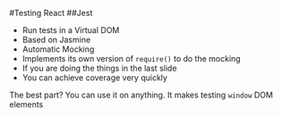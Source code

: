 #Testing React
##Jest <!-- .element: class="fragment" data-fragment-index="1" -->

* Run tests in a Virtual DOM <!-- .element: class="fragment" data-fragment-index="2" -->
* Based on Jasmine <!-- .element: class="fragment" data-fragment-index="2" -->
* Automatic Mocking <!-- .element: class="fragment" data-fragment-index="2" -->
 * Implements its own version of `require()` to do the mocking <!-- .element: class="fragment" data-fragment-index="2" -->
* If you are doing the things in the last slide <!-- .element: class="fragment" data-fragment-index="2" -->
* You can achieve coverage very quickly <!-- .element: class="fragment" data-fragment-index="2" -->

<!-- .element: class="fragment" data-fragment-index="3" -->
The best part? You can use it on anything.
It makes testing `window` DOM elements
